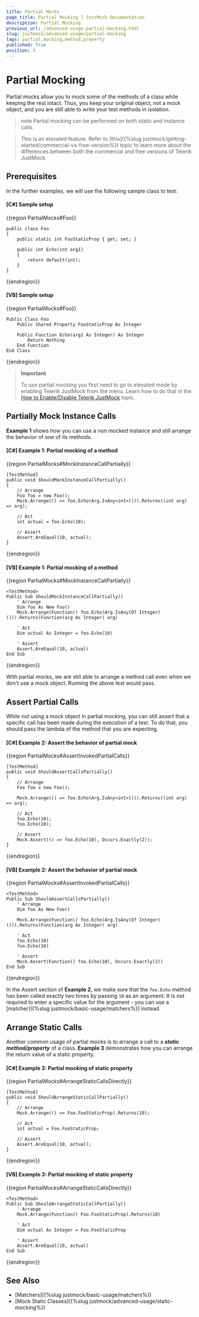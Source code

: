 ```yaml
---
title: Partial Mocks
page_title: Partial Mocking | JustMock Documentation
description: Partial Mocking
previous_url: /advanced-usage-partial-mocking.html
slug: justmock/advanced-usage/partial-mocking
tags: partial,mocking,method,property
published: True
position: 5
---
```


# Partial Mocking

Partial mocks allow you to mock some of the methods of a class while keeping the rest intact. Thus, you keep your original object, not a mock object, and you are still able to write your test methods in isolation. 

>note Partial mocking can be performed on both static and instance calls.

> This is an elevated feature. Refer to [this]({%slug justmock/getting-started/commercial-vs-free-version%}) topic to learn more about the differences between both the commercial and free versions of Telerik JustMock.

## Prerequisites

In the further examples, we will use the following sample class to test:

#### __[C#] Sample setup__

{{region PartialMocks#Foo}}

    public class Foo
    {
        public static int FooStaticProp { get; set; }

        public int Echo(int arg1)
        {
            return default(int);
        }
    }
{{endregion}}

#### __[VB] Sample setup__

{{region PartialMocks#Foo}}

    Public Class Foo
        Public Shared Property FooStaticProp As Integer
    
        Public Function Echo(arg1 As Integer) As Integer
            Return Nothing
        End Function
    End Class
{{endregion}}


> **Important**
>
> To use partial mocking you first need to go to elevated mode by enabling Telerik JustMock from the menu. Learn how to do that in the [How to Enable/Disable Telerik JustMock](./advanced-usage#how-to-enabledisable-telerik-justmock) topic.

## Partially Mock Instance Calls

**Example 1** shows how you can use a non mocked instance and still arrange the behavior of one of its methods.


#### __[C#] Example 1: Partial mocking of a method__

{{region PartialMocks#MockInstanceCallPartially}}

    [TestMethod]
    public void ShouldMockInstanceCallPartially()
    {
        // Arrange
        Foo foo = new Foo();
        Mock.Arrange(() => foo.Echo(Arg.IsAny<int>())).Returns((int arg) => arg);

        // Act
        int actual = foo.Echo(10);

        // Assert
        Assert.AreEqual(10, actual);
    }
{{endregion}}

#### __[VB] Example 1: Partial mocking of a method__

{{region PartialMocks#MockInstanceCallPartially}}

    <TestMethod>
    Public Sub ShouldMockInstanceCallPartially()
        ' Arrange
        Dim foo As New Foo()
        Mock.Arrange(Function() foo.Echo(Arg.IsAny(Of Integer)())).Returns(Function(arg As Integer) arg)

        ' Act
        Dim actual As Integer = foo.Echo(10)

        ' Assert
        Assert.AreEqual(10, actual)
    End Sub
{{endregion}}

With partial mocks, we are still able to arrange a method call even when we don't use a mock object. Running the above test would pass.

## Assert Partial Calls

While not using a mock object in partial mocking, you can still assert that a specific call has been made during the execution of a test. To do that, you should pass the lambda of the method that you are expecting.

#### __[C#] Example 2: Assert the behavior of partial mock__

{{region PartialMocks#AssertInvokedPartialCalls}}

    [TestMethod]
    public void ShouldAssertCallsPartially()
    {
        // Arrange
        Foo foo = new Foo();

        Mock.Arrange(() => foo.Echo(Arg.IsAny<int>())).Returns((int arg) => arg);

        // Act
        foo.Echo(10);
        foo.Echo(10);

        // Assert
        Mock.Assert(() => foo.Echo(10), Occurs.Exactly(2));
    }
{{endregion}}

#### __[VB] Example 2: Assert the behavior of partial mock__

{{region PartialMocks#AssertInvokedPartialCalls}}

    <TestMethod>
    Public Sub ShouldAssertCallsPartially()
        ' Arrange
        Dim foo As New Foo()

        Mock.Arrange(Function() foo.Echo(Arg.IsAny(Of Integer)())).Returns(Function(arg As Integer) arg)

        ' Act
        foo.Echo(10)
        foo.Echo(10)

        ' Assert
        Mock.Assert(Function() foo.Echo(10), Occurs.Exactly(2))
    End Sub
{{endregion}}

In the Assert section of **Example 2**, we make sure that the `foo.Echo` method has been called exactly two times by passing `10` as an argument. It is not required to enter a specific value for the argument - you can use a [matcher]({%slug justmock/basic-usage/matchers%}) instead.

## Arrange Static Calls

Another common usage of partial mocks is to arrange a call to a ***static method/property*** of a class. **Example 3** demonstrates how you can arrange the return value of a static property.

#### __[C#] Example 3: Partial mocking of static property__ 

{{region PartialMocks#ArrangeStaticCallsDirectly}}

    [TestMethod]
    public void ShouldArrangeStaticCallPartially()
    {
        // Arrange
        Mock.Arrange(() => Foo.FooStaticProp).Returns(10);

        // Act
        int actual = Foo.FooStaticProp;

        // Assert
        Assert.AreEqual(10, actual);
    }
{{endregion}}

#### __[VB] Example 3: Partial mocking of static property__

{{region PartialMocks#ArrangeStaticCallsDirectly}}

    <TestMethod>
    Public Sub ShouldArrangeStaticCallPartially()
        ' Arrange
        Mock.Arrange(Function() Foo.FooStaticProp).Returns(10)

        ' Act
        Dim actual As Integer = Foo.FooStaticProp

        ' Assert
        Assert.AreEqual(10, actual)
    End Sub
{{endregion}}


## See Also

 * [Matchers]({%slug justmock/basic-usage/matchers%})
 * [Mock Static Classes]({%slug justmock/advanced-usage/static-mocking%})
